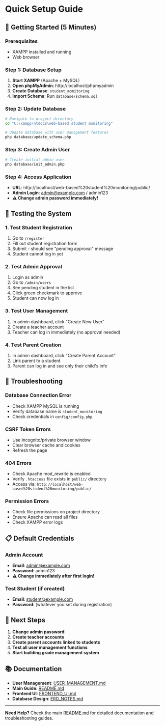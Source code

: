 # Quick Setup Guide

## 🚀 Getting Started (5 Minutes)

### Prerequisites
- XAMPP installed and running
- Web browser

### Step 1: Database Setup
1. **Start XAMPP** (Apache + MySQL)
2. **Open phpMyAdmin**: http://localhost/phpmyadmin
3. **Create Database**: `student_monitoring`
4. **Import Schema**: Run `database/schema.sql`

### Step 2: Update Database
```bash
# Navigate to project directory
cd "C:\xampp\htdocs\web-based student monitoring"

# Update database with user management features
php database/update_schema.php
```

### Step 3: Create Admin User
```bash
# Create initial admin user
php database/init_admin.php
```

### Step 4: Access Application
- **URL**: http://localhost/web-based%20student%20monitoring/public/
- **Admin Login**: admin@example.com / admin123
- **⚠️ Change admin password immediately!**

## 🧪 Testing the System

### 1. Test Student Registration
1. Go to `/register`
2. Fill out student registration form
3. Submit - should see "pending approval" message
4. Student cannot log in yet

### 2. Test Admin Approval
1. Login as admin
2. Go to `/admin/users`
3. See pending student in the list
4. Click green checkmark to approve
5. Student can now log in

### 3. Test User Management
1. In admin dashboard, click "Create New User"
2. Create a teacher account
3. Teacher can log in immediately (no approval needed)

### 4. Test Parent Creation
1. In admin dashboard, click "Create Parent Account"
2. Link parent to a student
3. Parent can log in and see only their child's info

## 🔧 Troubleshooting

### Database Connection Error
- Check XAMPP MySQL is running
- Verify database name is `student_monitoring`
- Check credentials in `config/config.php`

### CSRF Token Errors
- Use incognito/private browser window
- Clear browser cache and cookies
- Refresh the page

### 404 Errors
- Check Apache mod_rewrite is enabled
- Verify `.htaccess` file exists in `public/` directory
- Access via: `http://localhost/web-based%20student%20monitoring/public/`

### Permission Errors
- Check file permissions on project directory
- Ensure Apache can read all files
- Check XAMPP error logs

## 📋 Default Credentials

### Admin Account
- **Email**: admin@example.com
- **Password**: admin123
- **⚠️ Change immediately after first login!**

### Test Student (if created)
- **Email**: student@example.com
- **Password**: (whatever you set during registration)

## 🎯 Next Steps

1. **Change admin password**
2. **Create teacher accounts**
3. **Create parent accounts linked to students**
4. **Test all user management functions**
5. **Start building grade management system**

## 📚 Documentation

- **User Management**: [USER_MANAGEMENT.md](USER_MANAGEMENT.md)
- **Main Guide**: [README.md](../README.md)
- **Frontend UI**: [FRONTEND_UI.md](FRONTEND_UI.md)
- **Database Design**: [ERD_NOTES.md](ERD_NOTES.md)

---

**Need Help?** Check the main [README.md](../README.md) for detailed documentation and troubleshooting guides.
